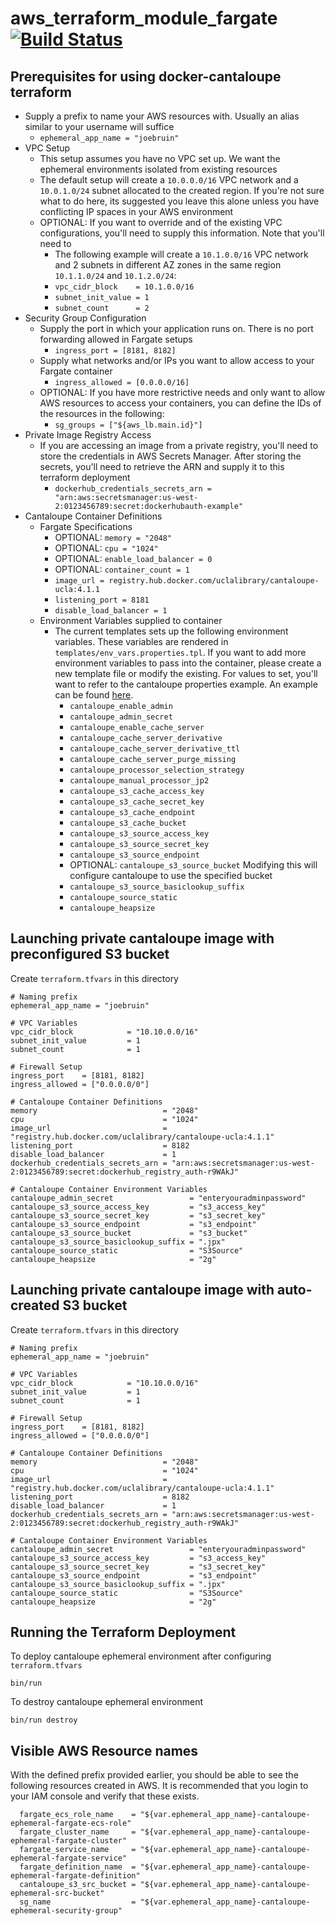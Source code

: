 # aws_terraform_module_fargate [![Build Status](https://travis-ci.com/UCLALibrary/aws_terraform_module_fargate.svg?branch=master)](https://travis-ci.com/UCLALibrary/aws_terraform_module_fargate)

## Prerequisites for using docker-cantaloupe terraform
* Supply a prefix to name your AWS resources with. Usually an alias similar to your username will suffice
  * `ephemeral_app_name = "joebruin"`
* VPC Setup
  * This setup assumes you have no VPC set up. We want the ephemeral environments isolated from existing resources
  * The default setup will create a `10.0.0.0/16` VPC network and a `10.0.1.0/24` subnet allocated to the created region. If you're not sure what to do here, its suggested you leave this alone unless you have conflicting IP spaces in your AWS environment
  * OPTIONAL: If you want to override and of the existing VPC configurations, you'll need to supply this information. Note that you'll need to 
    * The following example will create a `10.1.0.0/16` VPC network and 2 subnets in different AZ zones in the same region `10.1.1.0/24` and `10.1.2.0/24`:
    * `vpc_cidr_block    = 10.1.0.0/16`
    * `subnet_init_value = 1`
    * `subnet_count      = 2`
* Security Group Configuration
  * Supply the port in which your application runs on. There is no port forwarding allowed in Fargate setups
    * `ingress_port = [8181, 8182]`
  * Supply what networks and/or IPs you want to allow access to your Fargate container
    * `ingress_allowed = [0.0.0.0/16]`
  * OPTIONAL: If you have more restrictive needs and only want to allow AWS resources to access your containers, you can define the IDs of the resources in the following:
    * `sg_groups = ["${aws_lb.main.id}"]`
* Private Image Registry Access
  * If you are accessing an image from a private registry, you'll need to store the credentials in AWS Secrets Manager. After storing the secrets, you'll need to retrieve the ARN and supply it to this terraform deployment
    * `dockerhub_credentials_secrets_arn = "arn:aws:secretsmanager:us-west-2:0123456789:secret:dockerhubauth-example"`
* Cantaloupe Container Definitions
  * Fargate Specifications
    * OPTIONAL: `memory = "2048"`
    * OPTIONAL: `cpu = "1024"`
    * OPTIONAL: `enable_load_balancer = 0`
    * OPTIONAL: `container_count = 1`
    * `image_url = registry.hub.docker.com/uclalibrary/cantaloupe-ucla:4.1.1`
    * `listening_port = 8181`
    * `disable_load_balancer = 1`
  * Environment Variables supplied to container
    * The current templates sets up the following environment variables. These variables are rendered in `templates/env_vars.properties.tpl`. If you want to add more environment variables to pass into the container, please create a new template file or modify the existing. For values to set, you'll want to refer to the cantaloupe properties example. An example can be found [here](https://github.com/UCLALibrary/docker-cantaloupe/blob/master/configs/cantaloupe.properties.default-4.1.2).
      * `cantaloupe_enable_admin`
      * `cantaloupe_admin_secret`
      * `cantaloupe_enable_cache_server`
      * `cantaloupe_cache_server_derivative`
      * `cantaloupe_cache_server_derivative_ttl`
      * `cantaloupe_cache_server_purge_missing`
      * `cantaloupe_processor_selection_strategy`
      * `cantaloupe_manual_processor_jp2`
      * `cantaloupe_s3_cache_access_key`
      * `cantaloupe_s3_cache_secret_key`
      * `cantaloupe_s3_cache_endpoint`
      * `cantaloupe_s3_cache_bucket`
      * `cantaloupe_s3_source_access_key`
      * `cantaloupe_s3_source_secret_key`
      * `cantaloupe_s3_source_endpoint`
      * OPTIONAL: `cantaloupe_s3_source_bucket` Modifying this will configure cantaloupe to use the specified bucket
      * `cantaloupe_s3_source_basiclookup_suffix`
      * `cantaloupe_source_static`
      * `cantaloupe_heapsize`


## Launching private cantaloupe image with preconfigured S3 bucket
Create `terraform.tfvars` in this directory
```
# Naming prefix
ephemeral_app_name = "joebruin"

# VPC Variables
vpc_cidr_block            = "10.10.0.0/16"
subnet_init_value         = 1
subnet_count              = 1

# Firewall Setup
ingress_port    = [8181, 8182]
ingress_allowed = ["0.0.0.0/0"]

# Cantaloupe Container Definitions
memory                            = "2048"
cpu                               = "1024"
image_url                         = "registry.hub.docker.com/uclalibrary/cantaloupe-ucla:4.1.1"
listening_port                    = 8182
disable_load_balancer             = 1
dockerhub_credentials_secrets_arn = "arn:aws:secretsmanager:us-west-2:0123456789:secret:dockerhub_registry_auth-r9WAkJ"

# Cantaloupe Container Environment Variables
cantaloupe_admin_secret                 = "enteryouradminpassword"
cantaloupe_s3_source_access_key         = "s3_access_key"
cantaloupe_s3_source_secret_key         = "s3_secret_key"
cantaloupe_s3_source_endpoint           = "s3_endpoint"
cantaloupe_s3_source_bucket             = "s3_bucket"
cantaloupe_s3_source_basiclookup_suffix = ".jpx"
cantaloupe_source_static                = "S3Source"
cantaloupe_heapsize                     = "2g"

```

## Launching private cantaloupe image with auto-created S3 bucket
Create `terraform.tfvars` in this directory
```
# Naming prefix
ephemeral_app_name = "joebruin"

# VPC Variables
vpc_cidr_block            = "10.10.0.0/16"
subnet_init_value         = 1
subnet_count              = 1

# Firewall Setup
ingress_port    = [8181, 8182]
ingress_allowed = ["0.0.0.0/0"]

# Cantaloupe Container Definitions
memory                            = "2048"
cpu                               = "1024"
image_url                         = "registry.hub.docker.com/uclalibrary/cantaloupe-ucla:4.1.1"
listening_port                    = 8182
disable_load_balancer             = 1
dockerhub_credentials_secrets_arn = "arn:aws:secretsmanager:us-west-2:0123456789:secret:dockerhub_registry_auth-r9WAkJ"

# Cantaloupe Container Environment Variables
cantaloupe_admin_secret                 = "enteryouradminpassword"
cantaloupe_s3_source_access_key         = "s3_access_key"
cantaloupe_s3_source_secret_key         = "s3_secret_key"
cantaloupe_s3_source_endpoint           = "s3_endpoint"
cantaloupe_s3_source_basiclookup_suffix = ".jpx"
cantaloupe_source_static                = "S3Source"
cantaloupe_heapsize                     = "2g"

```

## Running the Terraform Deployment
To deploy cantaloupe ephemeral environment after configuring `terraform.tfvars`
```
bin/run
```

To destroy cantaloupe ephemeral environment
```
bin/run destroy
```

## Visible AWS Resource names
With the defined prefix provided earlier, you should be able to see the following resources created in AWS. It is recommended that you login to your IAM console and verify that these exists.
```
  fargate_ecs_role_name    = "${var.ephemeral_app_name}-cantaloupe-ephemeral-fargate-ecs-role"
  fargate_cluster_name     = "${var.ephemeral_app_name}-cantaloupe-ephemeral-fargate-cluster"
  fargate_service_name     = "${var.ephemeral_app_name}-cantaloupe-ephemeral-fargate-service"
  fargate_definition_name  = "${var.ephemeral_app_name}-cantaloupe-ephemeral-fargate-definition"
  cantaloupe_s3_src_bucket = "${var.ephemeral_app_name}-cantaloupe-ephemeral-src-bucket"
  sg_name                  = "${var.ephemeral_app_name}-cantaloupe-ephemeral-security-group"
```


